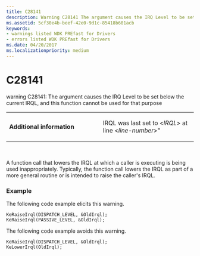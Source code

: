 ```yaml
---
title: C28141
description: Warning C28141 The argument causes the IRQ Level to be set below the current IRQL, and this function cannot be used for that purpose.
ms.assetid: 5cf30e4b-beef-42e0-9d1c-85418b601acb
keywords:
- warnings listed WDK PREfast for Drivers
- errors listed WDK PREfast for Drivers
ms.date: 04/20/2017
ms.localizationpriority: medium
---
```


# C28141


warning C28141: The argument causes the IRQ Level to be set below the current IRQL, and this function cannot be used for that purpose

<table>
<colgroup>
<col width="50%" />
<col width="50%" />
</colgroup>
<tbody>
<tr class="odd">
<td align="left"><p><strong>Additional information</strong></p></td>
<td align="left"><p>IRQL was last set to &lt;<em>IRQL</em>&gt; at line &lt;<em>line-number</em>&gt;&quot;</p></td>
</tr>
</tbody>
</table>

 

A function call that lowers the IRQL at which a caller is executing is being used inappropriately. Typically, the function call lowers the IRQL as part of a more general routine or is intended to raise the caller's IRQL.

### <span id="example"></span><span id="EXAMPLE"></span>Example

The following code example elicits this warning.

```
KeRaiseIrql(DISPATCH_LEVEL, &OldIrql);
KeRaiseIrql(PASSIVE_LEVEL, &OldIrql);
```

The following code example avoids this warning.

```
KeRaiseIrql(DISPATCH_LEVEL, &OldIrql);
KeLowerIrql(OldIrql);
```

 

 





